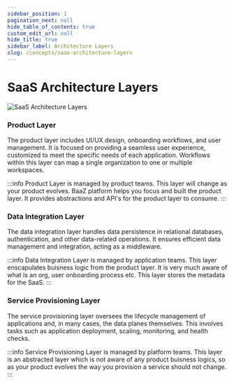 ```yaml
---
sidebar_position: 1
pagination_next: null
hide_table_of_contents: true
custom_edit_url: null
hide_title: true
sidebar_label: Architecture Layers
slug: /concepts/saas-architecture-layers
---
```


# SaaS Architecture Layers

<div style={{ textAlign: 'center' }}>
  <img src={require('../../../static/img/saasarch.png').default} alt="SaaS Architecture Layers" />
</div>

<!--truncate-->
### Product Layer
The product layer includes UI/UX design, onboarding workflows, and user management. It is focused on providing a seamless user experience, customized to meet the specific needs of each application. Workflows within this layer can map a single organization to one or multiple workspaces.

:::info
Product Layer is managed by product teams. This layer will change as your product evolves. BaaZ platform helps you focus and built the product layer. It provides abstractions and API's for the product layer to consume.
:::

### Data Integration Layer
The data integration layer handles data persistence in relational databases, authentication, and other data-related operations. It ensures efficient data management and integration, acting as a middleware.

:::info
Data Integration Layer is managed by application teams. This layer enscapulates buisness logic from the product layer. It is very much aware of what is an org, user onboarding process etc. This layer stores the metadata for the SaaS.
:::

### Service Provisioning Layer
The service provisioning layer oversees the lifecycle management of applications and, in many cases, the data planes themselves. This involves tasks such as application deployment, scaling, monitoring, and health checks.

:::info
Service Provisioning Layer is managed by platform teams. This layer is an abstracted layer which is not aware of any product buisness logics, so as your product evolves the way you provision a service should not change.
:::